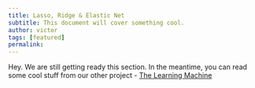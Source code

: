 ```yaml
---
title: Lasso, Ridge & Elastic Net
subtitle: This document will cover something cool.
author: victor
tags: [featured]
permalink:
---
```


Hey. We are still getting ready this section. In the meantime, you can read some cool stuff from our other project - [The Learning Machine](www.thelearningmachine.ai)